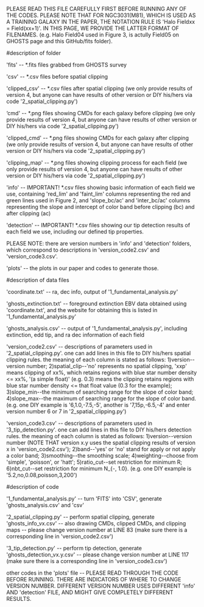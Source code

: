PLEASE READ THIS FILE CAREFULLY FIRST BEFORE RUNNING ANY OF THE CODES.
PLEASE NOTE THAT FOR NGC3031(M81), WHICH IS USED AS A TRAINING GALAXY IN THE PAPER, THE NOTATION RULE IS 'Halo Fieldxx = Field(xx+1)'. IN THIS PAGE, WE PROVIDE THE LATTER FORMAT OF FILENAMES. (e.g. Halo Field04 used in Figure 3, is actully Field05 on GHOSTS page and this GitHub/fits folder).

#description of folder

'fits' -- *.fits files grabbed from GHOSTS survey

'csv' -- *.csv files before spatial clipping

'clipped_csv' -- *.csv files after spatial clipping (we only provide results of version 4, but anyone can have results of other version or DIY his/hers via code '2_spatial_clipping.py')

‘cmd' -- *.png files showing CMDs for each galaxy before clipping (we only provide results of version 4, but anyone can have results of other version or DIY his/hers via code '2_spatial_clipping.py')

'clipped_cmd' -- *.png files showing CMDs for each galaxy after clipping (we only provide results of version 4, but anyone can have results of other version or DIY his/hers via code '2_spatial_clipping.py')

'clipping_map' -- *.png files showing clipping process for each field (we only provide results of version 4, but anyone can have results of other version or DIY his/hers via code '2_spatial_clipping.py')

'info' -- IMPORTANT! *.csv files showing basic information of each field we use, containing 'red_lim' and 'faint_lim' columns representing the red and green lines used in Figure 2, and 'slope_bc/ac' and 'inter_bc/ac' columns representing the slope and intercept of color band before clipping (bc) and after clipping (ac)

'detection' -- IMPORTANT! *.csv files showing our tip detection results of each field we use, including our defined tip properties.

PLEASE NOTE: there are version numbers in 'info' and 'detection' folders, which correspond to descriptions in 'version_code2.csv' and 'version_code3.csv'.

'plots' -- the plots in our paper and codes to generate those.

#description of data files

'coordinate.txt' -- ra, dec info, output of '1_fundamental_analysis.py'

'ghosts_extinction.txt' -- foreground extinction EBV data obtained using 'coordinate.txt', and the website for obtaining this is listed in '1_fundamental_analysis.py'

'ghosts_analysis.csv' -- output of '1_fundamental_analysis.py', including extinction, edd tip, and ra dec information of each field

'version_code2.csv' -- descriptions of parameters used in '2_spatial_clipping.py'. one can add lines in this file to DIY his/hers spatial clipping rules. the meaning of each column is stated as follows: 1)version--version number; 2)spatial_clip--'no' represents no spatial clipping, 'xxp' means clipping of xx%, which retains regions with blue star number density <= xx%, '(a simple float)' (e.g. 0.3) means the clipping retains regions with blue star number density <= that float value (0.3 for the example); 3)slope_min--the minimum of searching range for the slope of color band; 4)slope_max--the maximum of searching range for the slope of color band.
(e.g. one DIY example is '6,1.0,-7.5,-5', another is '7,15p,-6.5,-4' and enter version number 6 or 7 in '2_spatial_clipping.py')

'version_code3.csv' -- descriptions of parameters used in '3_tip_detection.py'. one can add lines in this file to DIY his/hers detection rules. the meaning of each column is stated as follows: 1)version--version number (NOTE THAT version x.y uses the spatial clipping results of version x in 'version_code2.csv'); 2)band--'yes' or 'no' stand for apply or not apply a color band; 3)smoothing--the smoothing scale; 4)weighting--choose from 'simple', 'poisson', or 'hatt'; 5)ratio_cut--set restriction for minimum R; 6)nbt_cut--set restriction for minimum N_{-, 1.0}.
(e.g. one DIY example is '5.2,no,0.08,poisson,3,200')

#description of code

'1_fundamental_analysis.py' -- turn 'FITS' into 'CSV', generate 'ghosts_analysis.csv' and 'csv'

'2_spatial_clipping.py' -- perform spatial clipping, generate 'ghosts_info_vx.csv'
			-- also drawing CMDs, clipped CMDs, and clipping maps
			-- please change version number at LINE 83 (make sure there is a corresponding line in 'version_code2.csv')

'3_tip_detection.py' -- perform tip detection, generate 'ghosts_detection_vx.y.csv'
		     -- please change version number at LINE 117 (make sure there is a corresponding line in 'version_code3.csv')

other codes in the 'plots' file --  PLEASE READ THROUGH THE CODE BEFORE RUNNING. THERE ARE INDICATORS OF WHERE TO CHANGE VERSION NUMBER. DIFFERENT VERSION NUMBER USES DIFFERENT 'info' AND 'detection' FILE, AND MIGHT GIVE COMPLETELY DIFFERENT RESULTS.
